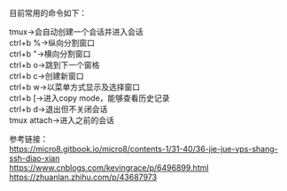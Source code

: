 目前常用的命令如下：  

tmux->会自动创建一个会话并进入会话  
ctrl+b %->纵向分割窗口  
ctrl+b "->横向分割窗口  
ctrl+b o->跳到下一个窗格  
ctrl+b c->创建新窗口  
ctrl+b w->以菜单方式显示及选择窗口  
ctrl+b [->进入copy mode，能够查看历史记录  
ctrl+b d->退出但不关闭会话  
tmux attach->进入之前的会话  

参考链接：  
https://micro8.gitbook.io/micro8/contents-1/31-40/36-jie-jue-vps-shang-ssh-diao-xian  
https://www.cnblogs.com/kevingrace/p/6496899.html  
https://zhuanlan.zhihu.com/p/43687973  
